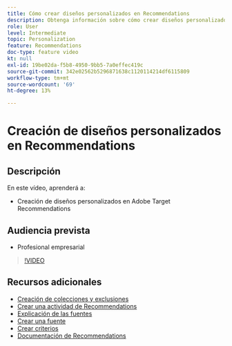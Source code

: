 ```yaml
---
title: Cómo crear diseños personalizados en Recommendations
description: Obtenga información sobre cómo crear diseños personalizados en Adobe Target Recommendations.
role: User
level: Intermediate
topic: Personalization
feature: Recommendations
doc-type: feature video
kt: null
exl-id: 19be02da-f5b8-4950-9bb5-7a0effec419c
source-git-commit: 342e02562b5296871638c1120114214df6115809
workflow-type: tm+mt
source-wordcount: '69'
ht-degree: 13%

---
```


# Creación de diseños personalizados en Recommendations

## Descripción

En este vídeo, aprenderá a:

* Creación de diseños personalizados en Adobe Target Recommendations

## Audiencia prevista

* Profesional empresarial

>[!VIDEO](https://video.tv.adobe.com/v/27687?quality=12)

## Recursos adicionales

* [Creación de colecciones y exclusiones](create-collections-and-exclusions.md)
* [Crear una actividad de Recommendations](create-a-recommendations-activity.md)
* [Explicación de las fuentes](understanding-feeds.md)
* [Crear una fuente](create-a-feed.md)
* [Crear criterios](create-criteria.md)
* [Documentación de Recommendations](https://experienceleague.adobe.com/docs/target/using/recommendations/recommendations.html?lang=en)
